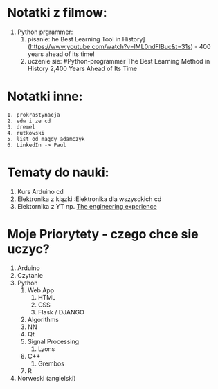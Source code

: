 # Notatki z filmow:
1. Python prgrammer:
	1. pisanie: he Best Learning Tool in History](https://www.youtube.com/watch?v=lML0ndFlBuc&t=31s) - 400 years ahead of its time!
	2. uczenie sie: #Python-programmer The Best Learning Method in History 2,400 Years Ahead of Its Time
	   
# Notatki inne:
	1. prokrastynacja
	2. edw i ze cd
	3. dremel
	4. rutkowski
	5. list od magdy adamczyk
	6. LinkedIn -> Paul

# Tematy do nauki:
1. Kurs Arduino cd
2. Elektronika z kiązki :Elektronika dla wszysckich cd
3. Elektornika z YT np. [The engineering experience](https://www.youtube.com/@TheEngineeringExperienceYT)


# Moje Priorytety - czego chce sie uczyc?
1. Arduino
2. Czytanie
3. Python 
	1. Web App
		1. HTML
		2. CSS
		3. Flask / DJANGO
	2. Algorithms
	3. NN
	4. Qt
	5. Signal Processing
		1. Lyons
	6. C++
		1. Grembos
	7. R
4. Norweski (angielski)